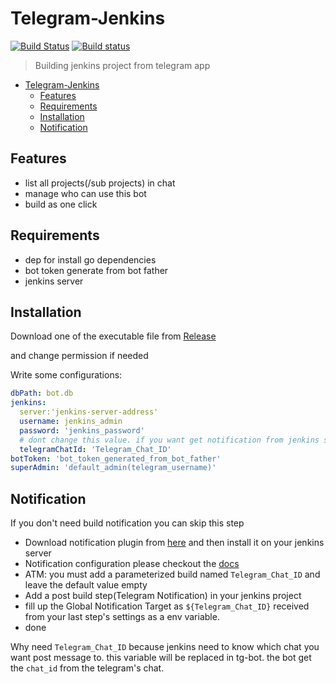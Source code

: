# Telegram-Jenkins

[![Build Status](https://travis-ci.org/bang88/tg-go.svg?branch=master)](https://travis-ci.org/bang88/tg-go)
[![Build status](https://ci.appveyor.com/api/projects/status/1slye681x7ekaa88/branch/master?svg=true)](https://ci.appveyor.com/project/bang88/tg-go/branch/master)

> Building jenkins project from telegram app

- [Telegram-Jenkins](#telegram-jenkins)
	- [Features](#features)
	- [Requirements](#requirements)
	- [Installation](#installation)
	- [Notification](#notification)
## Features

- list all projects(/sub projects) in chat
- manage who can use this bot
- build as one click

## Requirements

* dep for install go dependencies
* bot token generate from bot father
* jenkins server

## Installation

Download one of the executable file from [Release](https://github.com/bang88/tg-go/releases)

and change permission if needed

Write some configurations:

```yaml
dbPath: bot.db
jenkins:
  server:'jenkins-server-address'
  username: jenkins_admin
  password: 'jenkins_password'
  # dont change this value. if you want get notification from jenkins server you need install a notification plugin which will use this field
  telegramChatId: 'Telegram_Chat_ID'
botToken: 'bot_token_generated_from_bot_father'
superAdmin: 'default_admin(telegram_username)'

```

## Notification

If you don't need build notification you can skip this step

- Download notification plugin from [here](https://github.com/bang88/build-notifications-plugin/releases/download/v1.5.1/build-notifications.hpi) and then install it on your jenkins server
- Notification configuration please checkout the [docs](https://github.com/bang88/build-notifications-plugin)
- ATM: you must add a parameterized build named `Telegram_Chat_ID` and leave the default value empty
- Add a post build step(Telegram Notification) in your jenkins project
- fill up the Global Notification Target as `${Telegram_Chat_ID}` received from your last step's settings as a env variable.
- done

Why need `Telegram_Chat_ID` because jenkins need to know which chat you want post message to. this variable will be replaced in tg-bot. the bot get the `chat_id` from the telegram's chat.
